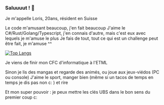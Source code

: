 ### Saluuuut ! 👋

Je m'appelle Loris, 20ans, résident en Suisse

Le code m'amusant beaucoup, j'en fait beaucoup
J'aime le C#/Rust/Golang/Typescript, j'en connais d'autre, mais c'est eux avec lequels je m'amuse le plus
Je fais de tout, tout ce qui est un challenge peut être fait, je m'amuse ^^

[![Top Langs](https://github-readme-stats.vercel.app/api/top-langs/?username=El-Chapo0133&layout=compact)](https://github.com/El-Chapo0133/github-readme-stats)

Je viens de finir mon CFC d'informatique à l'ETML

Sinon je lis des mangas et regarde des animés, ou joue aux jeux-viédos (PC ou console)
J'aime le sport, manger bien (même si un tacos de temps en temps je dis pas non c: ) et rire

Et mon super pouvoir : je peux mettre les clés UBS dans le bon sens du premier coup c:
